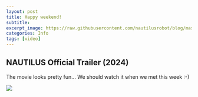 ```yaml
---
layout: post
title: Happy weekend!
subtitle:
excerpt_image: https://raw.githubusercontent.com/nautilusrobot/blog/master/assets/images/post_img/20251_18_post_1.JPG
categories: Info
tags: [video]
---
```


## NAUTILUS Official Trailer (2024)
The movie looks pretty fun... We should watch it when we met this week :-)

![](//https://www.youtube.com/watch?v=tK7bWr3YwNU)

